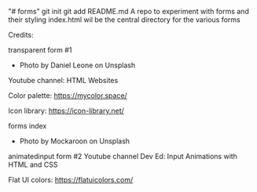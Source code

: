 "# forms"  git init git add README.md
A repo to experiment with forms and their styling
index.html wil be the central directory for the various forms
 
 Credits:

 transparent form #1 
 - Photo by Daniel Leone on Unsplash
 
 Youtube channel: HTML Websites

Color palette: https://mycolor.space/

Icon library: https://icon-library.net/

forms index
- Photo by Mockaroon on Unsplash

animatedinput form #2
Youtube channel Dev Ed: Input Animations with HTML and CSS

Flat UI colors: https://flatuicolors.com/

